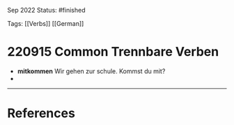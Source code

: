Sep 2022
Status: #finished 

Tags: [[Verbs]] [[German]]

# 220915 Common Trennbare Verben
- **mitkommen**
	Wir gehen zur schule. Kommst du mit?
- 
	




---
# References
